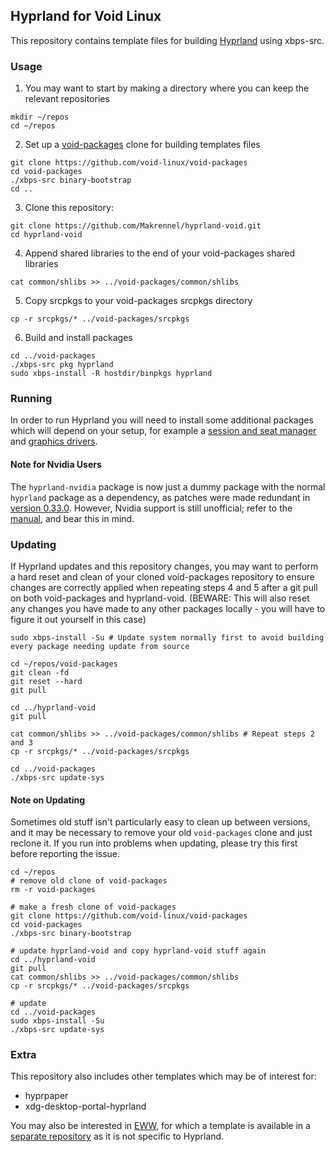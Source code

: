 ## Hyprland for Void Linux

This repository contains template files for building [Hyprland](https://github.com/hyprwm/Hyprland) using xbps-src.

### Usage

1) You may want to start by making a directory where you can keep the relevant repositories

```
mkdir ~/repos
cd ~/repos
```

2) Set up a [void-packages](https://github.com/void-linux/void-packages) clone for building templates files

```
git clone https://github.com/void-linux/void-packages
cd void-packages
./xbps-src binary-bootstrap
cd ..
```

3) Clone this repository:

```
git clone https://github.com/Makrennel/hyprland-void.git
cd hyprland-void
```

4) Append shared libraries to the end of your void-packages shared libraries

```
cat common/shlibs >> ../void-packages/common/shlibs
```

5) Copy srcpkgs to your void-packages srcpkgs directory

```
cp -r srcpkgs/* ../void-packages/srcpkgs
```

6) Build and install packages

```
cd ../void-packages
./xbps-src pkg hyprland
sudo xbps-install -R hostdir/binpkgs hyprland
```

### Running

In order to run Hyprland you will need to install some additional packages which will depend on your setup, for example a [session and seat manager](https://docs.voidlinux.org/config/session-management.html) and [graphics drivers](https://docs.voidlinux.org/config/graphical-session/graphics-drivers/index.html).

#### Note for Nvidia Users
The `hyprland-nvidia` package is now just a dummy package with the normal `hyprland` package as a dependency, as patches were made redundant in [version 0.33.0](https://github.com/hyprwm/Hyprland/releases/tag/v0.33.0). However, Nvidia support is still unofficial; refer to the [manual](https://wiki.hyprland.org/hyprland-wiki/pages/Nvidia/), and bear this in mind.

### Updating

If Hyprland updates and this repository changes, you may want to perform a hard reset and clean of your cloned void-packages repository to ensure changes are correctly applied when repeating steps 4 and 5 after a git pull on both void-packages and hyprland-void. (BEWARE: This will also reset any changes you have made to any other packages locally - you will have to figure it out yourself in this case)

```
sudo xbps-install -Su # Update system normally first to avoid building every package needing update from source

cd ~/repos/void-packages
git clean -fd
git reset --hard
git pull

cd ../hyprland-void
git pull

cat common/shlibs >> ../void-packages/common/shlibs # Repeat steps 2 and 3
cp -r srcpkgs/* ../void-packages/srcpkgs

cd ../void-packages
./xbps-src update-sys
```
#### Note on Updating
Sometimes old stuff isn't particularly easy to clean up between versions, and it may be necessary to remove your old `void-packages` clone and just reclone it. If you run into problems when updating, please try this first before reporting the issue.

```
cd ~/repos
# remove old clone of void-packages
rm -r void-packages

# make a fresh clone of void-packages
git clone https://github.com/void-linux/void-packages
cd void-packages
./xbps-src binary-bootstrap

# update hyprland-void and copy hyprland-void stuff again
cd ../hyprland-void
git pull
cat common/shlibs >> ../void-packages/common/shlibs
cp -r srcpkgs/* ../void-packages/srcpkgs

# update
cd ../void-packages
sudo xbps-install -Su
./xbps-src update-sys
```

### Extra
This repository also includes other templates which may be of interest for:

- hyprpaper
- xdg-desktop-portal-hyprland

You may also be interested in [EWW](https://github.com/elkowar/eww), for which a template is available in a [separate repository](https://github.com/Makrennel/eww-void) as it is not specific to Hyprland.
